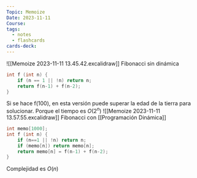 ```yaml
---
Topic: Memoize
Date: 2023-11-11
Course: 
tags:
  - notes
  - flashcards
cards-deck:
---
```

![[Memoize 2023-11-11 13.45.42.excalidraw]]
Fibonacci sin dinámica
```C
int f (int n) {
	if (n == 1 || !n) return n;
	return f(n-1) + f(n-2);
}
```
Si se hace f(100), en esta versión puede superar la edad de la tierra para solucionar. Porque el tiempo es $O(2^n)$
![[Memoize 2023-11-11 13.57.55.excalidraw]]
Fibonacci con [[Programación Dinámica]]
```C
int memo[1000];
int f (int n) {
	if (n==1 || !n) return n;
	if (memo[n]) return memo[n];
	return memo[n] = f(n-1) + f(n-2);
}
```
Complejidad es $O(n)$
